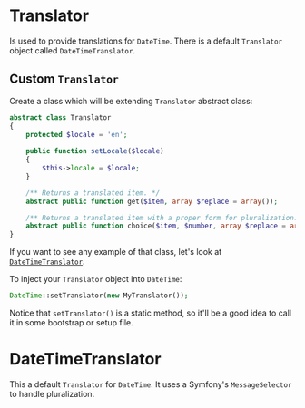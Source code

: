 # Translator
Is used to provide translations for `DateTime`. There is a default `Translator` object called `DateTimeTranslator`. 

## Custom `Translator`
Create a class which will be extending `Translator` abstract class:
```php
abstract class Translator
{
	protected $locale = 'en';
	
	public function setLocale($locale)
	{
		$this->locale = $locale;
	}

	/** Returns a translated item. */
	abstract public function get($item, array $replace = array());

	/** Returns a translated item with a proper form for pluralization. */
	abstract public function choice($item, $number, array $replace = array());
}
```
If you want to see any example of that class, let's look at [`DateTimeTranslator`](../src/Translator/DateTimeTranslator.php).

To inject your `Translator` object into `DateTime`:
```php
DateTime::setTranslator(new MyTranslator());
```
Notice that `setTranslator()` is a static method, so it'll be a good idea to call it in some bootstrap or setup file.

# DateTimeTranslator
This a default `Translator` for `DateTime`. It uses a Symfony's `MessageSelector` to handle pluralization.